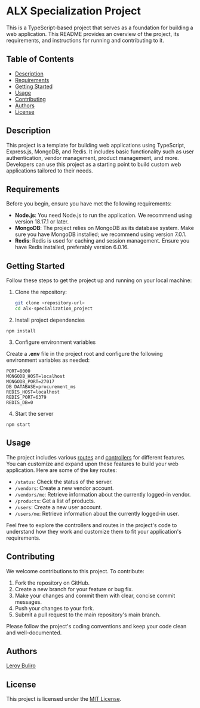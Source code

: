 # ALX Specialization Project

This is a TypeScript-based project that serves as a foundation for building a web application. This README provides an overview of the project, its requirements, and instructions for running and contributing to it.

## Table of Contents

- [Description](#description)
- [Requirements](#requirements)
- [Getting Started](#getting-started)
- [Usage](#usage)
- [Contributing](#contributing)
- [Authors](#authors)
- [License](#license)

## Description

This project is a template for building web applications using TypeScript, Express.js, MongoDB, and Redis. It includes basic functionality such as user authentication, vendor management, product management, and more. Developers can use this project as a starting point to build custom web applications tailored to their needs.

## Requirements

Before you begin, ensure you have met the following requirements:

- **Node.js**: You need Node.js to run the application. We recommend using version 18.17.1 or later.
- **MongoDB**: The project relies on MongoDB as its database system. Make sure you have MongoDB installed; we recommend using version 7.0.1.
- **Redis**: Redis is used for caching and session management. Ensure you have Redis installed, preferably version 6.0.16.

## Getting Started

Follow these steps to get the project up and running on your local machine:

1. Clone the repository:

   ```bash
   git clone <repository-url>
   cd alx-specialization_project
   ```

2. Install project dependencies

  `npm install`

3. Configure environment variables

  Create a **.env** file in the project root and configure the following environment variables as needed:

  ```
  PORT=8000
  MONGODB_HOST=localhost
  MONGODB_PORT=27017
  DB_DATABASE=procurement_ms
  REDIS_HOST=localhost
  REDIS_PORT=6379
  REDIS_DB=0
  ```

4. Start the server

  `npm start`

## Usage

The project includes various [routes](./api/src/routes/index.ts) and [controllers](./api/src/controllers/) for different features. You can customize and expand upon these features to build your web application. Here are some of the key routes:

* `/status`: Check the status of the server.
* `/vendors`: Create a new vendor account.
* `/vendors/me`: Retrieve information about the currently logged-in vendor.
* `/products`: Get a list of products.
* `/users`: Create a new user account.
* `/users/me`: Retrieve information about the currently logged-in user.

Feel free to explore the controllers and routes in the project's code to understand how they work and customize them to fit your application's requirements.

## Contributing

We welcome contributions to this project. To contribute:

1. Fork the repository on GitHub.
2. Create a new branch for your feature or bug fix.
3. Make your changes and commit them with clear, concise commit messages.
4. Push your changes to your fork.
5. Submit a pull request to the main repository's main branch.

Please follow the project's coding conventions and keep your code clean and well-documented.

## Authors

[Leroy Buliro](https://github.com/leroybuliro)

## License

This project is licensed under the [MIT License](./LICENSE).
